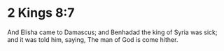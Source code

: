 # 2 Kings 8:7

And Elisha came to Damascus; and Benhadad the king of Syria was sick; and it was told him, saying, The man of God is come hither.